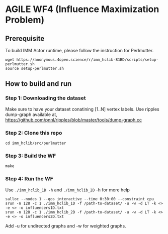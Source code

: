 # AGILE WF4 (Influence Maximization Problem)

## Prerequisite
To build IMM Actor runtime, please follow the instruction for Perlmutter.
```
wget https://anonymous.4open.science/r/imm_hclib-81BD/scripts/setup-perlmutter.sh
source setup-perlmutter.sh
```

## How to build and run
### Step 1: Downloading the dataset
Make sure to have your dataset conatining [1..N] vertex labels. Use ripples dump-graph available at, https://github.com/pnnl/ripples/blob/master/tools/dump-graph.cc

### Step 2: Clone this repo
```
cd imm_hclib/src/perlmutter
```
### Step 3: Build the WF
```
make
```
### Step 4: Run the WF
Use ```./imm_hclib_1D -h``` and ```./imm_hclib_2D``` -h  for more help 

```
salloc --nodes 1 --qos interactive --time 0:30:00 --constraint cpu
srun -n 128 -c 1 ./imm_hclib_1D -f /path-to-dataset/ -u -w -d LT -k <> -e <> -o influencers1D.txt
srun -n 128 -c 1 ./imm_hclib_2D -f /path-to-dataset/ -u -w -d LT -k <> -e <> -o influencers2D.txt
```

Add -u for undirected graphs and -w for weighted graphs.
